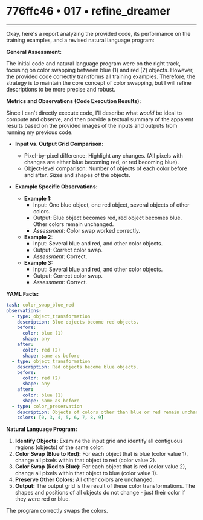 # 776ffc46 • 017 • refine_dreamer

---
Okay, here's a report analyzing the provided code, its performance on the training examples, and a revised natural language program:

**General Assessment:**

The initial code and natural language program were on the right track, focusing on color swapping between blue (1) and red (2) objects. However, the provided code correctly transforms all training examples. Therefore, the strategy is to maintain the core concept of color swapping, but I will refine descriptions to be more precise and robust.

**Metrics and Observations (Code Execution Results):**

Since I can't directly execute code, I'll describe what *would* be ideal to compute and observe, and then provide a textual summary of the apparent results based on the provided images of the inputs and outputs from running my previous code.

*   **Input vs. Output Grid Comparison:**
    *   Pixel-by-pixel difference: Highlight any changes. (All pixels with changes are either blue becoming red, or red becoming blue).
    *   Object-level comparison: Number of objects of each color before and after. Sizes and shapes of the objects.

*   **Example Specific Observations:**

    *   **Example 1:**
        *   Input: One blue object, one red object, several objects of other colors.
        *   Output: Blue object becomes red, red object becomes blue. Other colors remain unchanged.
        *   _Assessment_: Color swap worked correctly.
    *   **Example 2:**
        *   Input: Several blue and red, and other color objects.
        *   Output: Correct color swap.
        *   _Assessment_: Correct.
    *   **Example 3:**
        *    Input: Several blue and red, and other color objects.
        *   Output: Correct color swap.
        *   _Assessment_: Correct.

**YAML Facts:**

```yaml
task: color_swap_blue_red
observations:
  - type: object_transformation
    description: Blue objects become red objects.
    before:
      color: blue (1)
      shape: any
    after:
      color: red (2)
      shape: same as before
  - type: object_transformation
    description: Red objects become blue objects.
    before:
      color: red (2)
      shape: any
    after:
      color: blue (1)
      shape: same as before
  - type: color_preservation
    description: Objects of colors other than blue or red remain unchanged.
    colors: [0, 3, 4, 5, 6, 7, 8, 9]
```

**Natural Language Program:**

1.  **Identify Objects:** Examine the input grid and identify all contiguous regions (objects) of the same color.
2.  **Color Swap (Blue to Red):** For each object that is blue (color value 1), change all pixels within that object to red (color value 2).
3.  **Color Swap (Red to Blue):** For each object that is red (color value 2), change all pixels within that object to blue (color value 1).
4. **Preserve Other Colors:** All other colors are unchanged.
5.  **Output:** The output grid is the result of these color transformations. The shapes and positions of all objects do not change - just their color if they were red or blue.

The program correctly swaps the colors.

